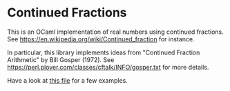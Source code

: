 # Continued Fractions

This is an OCaml implementation of real numbers using continued
fractions. See https://en.wikipedia.org/wiki/Continued_fraction for
instance.

In particular, this library implements ideas from "Continued Fraction
Arithmetic" by Bill Gosper (1972).  See
https://perl.plover.com/classes/cftalk/INFO/gosper.txt for more
details.

Have a look at [this file](test.ml) for a few examples.
